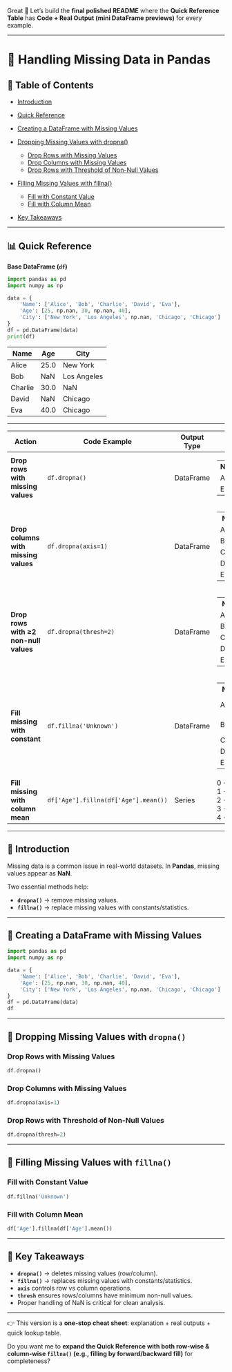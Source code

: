 Great 🚀 Let’s build the **final polished README** where the **Quick Reference Table** has **Code + Real Output (mini DataFrame previews)** for every example.

---

# 📘 Handling Missing Data in Pandas

## 📑 Table of Contents

* [Introduction](#-introduction)
* [Quick Reference](#-quick-reference)
* [Creating a DataFrame with Missing Values](#-creating-a-dataframe-with-missing-values)
* [Dropping Missing Values with dropna()](#-dropping-missing-values-with-dropna)

  * [Drop Rows with Missing Values](#drop-rows-with-missing-values)
  * [Drop Columns with Missing Values](#drop-columns-with-missing-values)
  * [Drop Rows with Threshold of Non-Null Values](#drop-rows-with-threshold-of-non-null-values)
* [Filling Missing Values with fillna()](#-filling-missing-values-with-fillna)

  * [Fill with Constant Value](#fill-with-constant-value)
  * [Fill with Column Mean](#fill-with-column-mean)
* [Key Takeaways](#-key-takeaways)

---

## 📊 Quick Reference

**Base DataFrame (`df`)**

```python
import pandas as pd
import numpy as np

data = {
    'Name': ['Alice', 'Bob', 'Charlie', 'David', 'Eva'],
    'Age': [25, np.nan, 30, np.nan, 40],
    'City': ['New York', 'Los Angeles', np.nan, 'Chicago', 'Chicago']
}
df = pd.DataFrame(data)
print(df)
```

| Name    | Age  | City        |
| ------- | ---- | ----------- |
| Alice   | 25.0 | New York    |
| Bob     | NaN  | Los Angeles |
| Charlie | 30.0 | NaN         |
| David   | NaN  | Chicago     |
| Eva     | 40.0 | Chicago     |

---

| Action                                | Code Example                         | Output Type | Example Output                                                                                                                                                                                                                                                                                                                              |
| ------------------------------------- | ------------------------------------ | ----------- | ------------------------------------------------------------------------------------------------------------------------------------------------------------------------------------------------------------------------------------------------------------------------------------------------------------------------------------------- |
| **Drop rows with missing values**     | `df.dropna()`                        | DataFrame   | <table><tr><th>Name</th><th>Age</th><th>City</th></tr><tr><td>Alice</td><td>25.0</td><td>New York</td></tr><tr><td>Eva</td><td>40.0</td><td>Chicago</td></tr></table>                                                                                                                                                                       |
| **Drop columns with missing values**  | `df.dropna(axis=1)`                  | DataFrame   | <table><tr><th>Name</th></tr><tr><td>Alice</td></tr><tr><td>Bob</td></tr><tr><td>Charlie</td></tr><tr><td>David</td></tr><tr><td>Eva</td></tr></table>                                                                                                                                                                                      |
| **Drop rows with ≥2 non-null values** | `df.dropna(thresh=2)`                | DataFrame   | <table><tr><th>Name</th><th>Age</th><th>City</th></tr><tr><td>Alice</td><td>25.0</td><td>New York</td></tr><tr><td>Bob</td><td>NaN</td><td>Los Angeles</td></tr><tr><td>Charlie</td><td>30.0</td><td>NaN</td></tr><tr><td>David</td><td>NaN</td><td>Chicago</td></tr><tr><td>Eva</td><td>40.0</td><td>Chicago</td></tr></table>             |
| **Fill missing with constant**        | `df.fillna('Unknown')`               | DataFrame   | <table><tr><th>Name</th><th>Age</th><th>City</th></tr><tr><td>Alice</td><td>25.0</td><td>New York</td></tr><tr><td>Bob</td><td>Unknown</td><td>Los Angeles</td></tr><tr><td>Charlie</td><td>30.0</td><td>Unknown</td></tr><tr><td>David</td><td>Unknown</td><td>Chicago</td></tr><tr><td>Eva</td><td>40.0</td><td>Chicago</td></tr></table> |
| **Fill missing with column mean**     | `df['Age'].fillna(df['Age'].mean())` | Series      | 0 → 25.00<br>1 → 31.67<br>2 → 30.00<br>3 → 31.67<br>4 → 40.00                                                                                                                                                                                                                                                                               |

---

## 🔹 Introduction

Missing data is a common issue in real-world datasets.
In **Pandas**, missing values appear as **NaN**.

Two essential methods help:

* **`dropna()`** → remove missing values.
* **`fillna()`** → replace missing values with constants/statistics.

---

## 🔹 Creating a DataFrame with Missing Values

```python
import pandas as pd
import numpy as np

data = {
    'Name': ['Alice', 'Bob', 'Charlie', 'David', 'Eva'],
    'Age': [25, np.nan, 30, np.nan, 40],
    'City': ['New York', 'Los Angeles', np.nan, 'Chicago', 'Chicago']
}
df = pd.DataFrame(data)
df
```

---

## 🔹 Dropping Missing Values with `dropna()`

### Drop Rows with Missing Values

```python
df.dropna()
```

### Drop Columns with Missing Values

```python
df.dropna(axis=1)
```

### Drop Rows with Threshold of Non-Null Values

```python
df.dropna(thresh=2)
```

---

## 🔹 Filling Missing Values with `fillna()`

### Fill with Constant Value

```python
df.fillna('Unknown')
```

### Fill with Column Mean

```python
df['Age'].fillna(df['Age'].mean())
```

---

## 🔹 Key Takeaways

* **`dropna()`** → deletes missing values (row/column).
* **`fillna()`** → replaces missing values with constants/statistics.
* **`axis`** controls row vs column operations.
* **`thresh`** ensures rows/columns have minimum non-null values.
* Proper handling of NaN is critical for clean analysis.

---

👉 This version is a **one-stop cheat sheet**: explanation + real outputs + quick lookup table.

Do you want me to **expand the Quick Reference with both row-wise & column-wise `fillna()` (e.g., filling by forward/backward fill)** for completeness?
